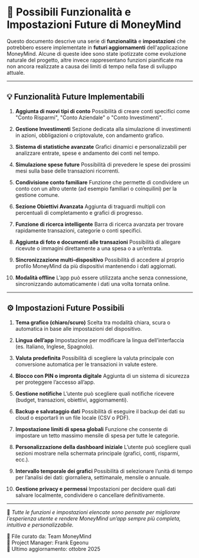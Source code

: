 # 🚀 Possibili Funzionalità e Impostazioni Future di MoneyMind

Questo documento descrive una serie di **funzionalità** e **impostazioni** che potrebbero essere implementate in **futuri aggiornamenti** dell'applicazione MoneyMind. Alcune di queste idee sono state ipotizzate come evoluzione naturale del progetto, altre invece rappresentano funzioni pianificate ma non ancora realizzate a causa dei limiti di tempo nella fase di sviluppo attuale.

---

## 💡 Funzionalità Future Implementabili

1. **Aggiunta di nuovi tipi di conto**
   Possibilità di creare conti specifici come "Conto Risparmi", "Conto Aziendale" o "Conto Investimenti".

2. **Gestione Investimenti**
   Sezione dedicata alla simulazione di investimenti in azioni, obbligazioni o criptovalute, con andamento grafico.

3. **Sistema di statistiche avanzate**
   Grafici dinamici e personalizzabili per analizzare entrate, spese e andamento dei conti nel tempo.

4. **Simulazione spese future**
   Possibilità di prevedere le spese dei prossimi mesi sulla base delle transazioni ricorrenti.

5. **Condivisione conto familiare**
   Funzione che permette di condividere un conto con un altro utente (ad esempio familiari o coinquilini) per la gestione comune.

6. **Sezione Obiettivi Avanzata**
   Aggiunta di traguardi multipli con percentuali di completamento e grafici di progresso.

7. **Funzione di ricerca intelligente**
   Barra di ricerca avanzata per trovare rapidamente transazioni, categorie o conti specifici.

8. **Aggiunta di foto e documenti alle transazioni**
   Possibilità di allegare ricevute o immagini direttamente a una spesa o a un’entrata.

9. **Sincronizzazione multi-dispositivo**
   Possibilità di accedere al proprio profilo MoneyMind da più dispositivi mantenendo i dati aggiornati.

10. **Modalità offline**
    L’app può essere utilizzata anche senza connessione, sincronizzando automaticamente i dati una volta tornata online.

---

## ⚙️ Impostazioni Future Possibili

1. **Tema grafico (chiaro/scuro)**
   Scelta tra modalità chiara, scura o automatica in base alle impostazioni del dispositivo.

2. **Lingua dell’app**
   Impostazione per modificare la lingua dell’interfaccia (es. Italiano, Inglese, Spagnolo).

3. **Valuta predefinita**
   Possibilità di scegliere la valuta principale con conversione automatica per le transazioni in valute estere.

4. **Blocco con PIN o impronta digitale**
   Aggiunta di un sistema di sicurezza per proteggere l’accesso all’app.

5. **Gestione notifiche**
   L’utente può scegliere quali notifiche ricevere (budget, transazioni, obiettivi, aggiornamenti).

6. **Backup e salvataggio dati**
   Possibilità di eseguire il backup dei dati su cloud o esportarli in un file locale (CSV o PDF).

7. **Impostazione limiti di spesa globali**
   Funzione che consente di impostare un tetto massimo mensile di spesa per tutte le categorie.

8. **Personalizzazione della dashboard iniziale**
   L’utente può scegliere quali sezioni mostrare nella schermata principale (grafici, conti, risparmi, ecc.).

9. **Intervallo temporale dei grafici**
   Possibilità di selezionare l’unità di tempo per l’analisi dei dati: giornaliera, settimanale, mensile o annuale.

10. **Gestione privacy e permessi**
    Impostazioni per decidere quali dati salvare localmente, condividere o cancellare definitivamente.

---

📌 *Tutte le funzioni e impostazioni elencate sono pensate per migliorare l’esperienza utente e rendere MoneyMind un’app sempre più completa, intuitiva e personalizzabile.*

📁 File curato da: Team MoneyMind   
👤 Project Manager: Frank Egeonu    
📅 Ultimo aggiornamento: ottobre 2025
